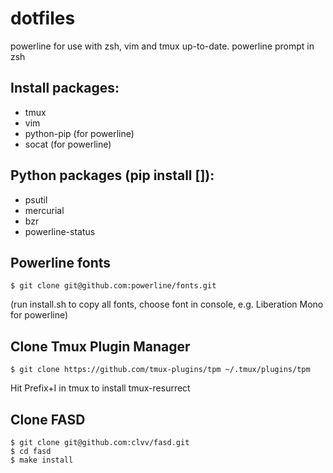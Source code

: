 dotfiles
========

powerline for use with zsh, vim and tmux up-to-date.
powerline prompt in zsh

Install packages:
----------------
  * tmux
  * vim
  * python-pip (for powerline)
  * socat (for powerline)

Python packages (pip install []):
----------------
  * psutil
  * mercurial
  * bzr
  * powerline-status

Powerline fonts
--------------
    $ git clone git@github.com:powerline/fonts.git 

(run install.sh to copy all fonts, choose font in console, e.g. Liberation Mono for powerline)

Clone Tmux Plugin Manager
------------------------
    $ git clone https://github.com/tmux-plugins/tpm ~/.tmux/plugins/tpm

Hit Prefix+I in tmux to install tmux-resurrect

Clone FASD
-----------
    $ git clone git@github.com:clvv/fasd.git
    $ cd fasd
    $ make install
